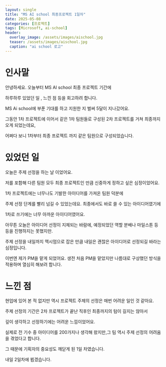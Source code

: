 ```yaml
---
layout: single
title: "MS AI school 최종프로젝트 1일차"
date: 2025-05-08
categories: [프로젝트]
tags: [Microsoft, ai-school]
header:
  overlay_image: /assets/images/aischool.jpg
  teaser: /assets/images/aischool.jpg
  caption: "ai school 로고"
---
```


<style>
/* ─── 썸네일 크기 조절 ───────────────────────────── */
.page__hero--overlay {
  height: 200px !important;           /* 원하는 높이(px)로 조절 */
  background-size: contain !important;/* 이미지 비율 유지하면서 축소 */
  background-position: center center;
}
</style>

# 인사말

안녕하세요. 오늘부터 MS AI school 최종 프로젝트 기간에

하루하루 있었던 일 , 느낀 점 등을 회고하려 합니다.

MS Ai school에 부푼 기대를 하고 지원한 지 벌써 5달이 지나갔어요.

그동안 1차 프로젝트에 이어서 같은 1차 팀원들로 구성된 2차 프로젝트를 거쳐 최종까지 오게 되었는데요,

어쩌다 보니 1차부터 최종 프로젝트 까지 같은 팀원으로 구성되었습니다.

# 있었던 일

오늘은 주제 선정을 하는 날 이었어요.

저를 포함해 다른 팀원 모두 최종 프로젝트인 만큼 신중하게 정하고 싶은 심정이었어요.

1차 프로젝트에는 너무나도 기발한 아이디어를 가져온 팀원 덕분에

주제 선정 단계를 빨리 넘길 수 있었는데요. 최종에서도 바로 쓸 수 있는 아이디어였기에

1차로 쓰기에는 너무 아까운 아이디어였어요.

아무튼 오늘은 아이디어 선정이 지체되는 바람에, 예정되었던 역할 분배나 마일스톤 등등을 진행하지는 못했지만.

주제 선정을 내일까지 맥시멈으로 잡은 만큼 내일은 괜찮은 아이디어로 선정되길 바라는 심정입니다.

이번엔 제가 PM을 맡게 되었어요. 생전 처음 PM을 맡았지만 나름대로 구상했던 방식을 적용하며 열심히 해보려 합니다.

# 느낀 점

현업에 있어 본 적 없지만 역시 프로젝트 주제의 선정은 매번 어려운 일인 것 같아요.

주제 선정의 기간은 2차 프로젝트가 끝난 직후인 최종까지의 텀이 길지는 않아서

깊이 생각하고 선정하기에는 어려운 느낌이었어요.

실제로 전 기수 중 아이디어를 200가지나 생각해 왔지만,그 팀 역시 주제 선정의 어려움을 겪었다고 합니다.

그 때문에 기획자의 중요성도 깨닫게 된 1일 차였습니다.

내일 2일차에 뵙겠습니다.
